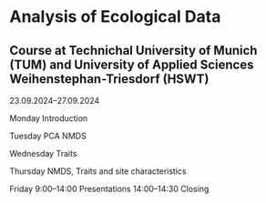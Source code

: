 # Analysis of Ecological Data

## Course at Technichal University of Munich (TUM) and University of Applied Sciences Weihenstephan-Triesdorf (HSWT)

23.09.2024&ndash;27.09.2024

Monday
Introduction

Tuesday
PCA
NMDS

Wednesday
Traits

Thursday
NMDS, Traits and site characteristics

Friday
9:00&ndash;14:00 Presentations
14:00&ndash;14:30 Closing